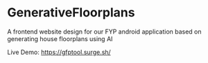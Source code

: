 # GenerativeFloorplans
A frontend website design for our FYP android application based on generating house floorplans using AI 

Live Demo: <a href="https://https://gfptool.surge.sh//" target="_blank">https://gfptool.surge.sh/</a>
